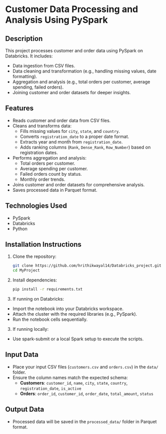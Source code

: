 # Customer Data Processing and Analysis Using PySpark

## Description
This project processes customer and order data using PySpark on Databricks. It includes:
- Data ingestion from CSV files.
- Data cleaning and transformation (e.g., handling missing values, date formatting).
- Aggregation and analysis (e.g., total orders per customer, average spending, failed orders).
- Joining customer and order datasets for deeper insights.

## Features
- Reads customer and order data from CSV files.
- Cleans and transforms data:
  - Fills missing values for `city`, `state`, and `country`.
  - Converts `registration_date` to a proper date format.
  - Extracts year and month from `registration_date`.
  - Adds ranking columns (`Rank`, `Dense_Rank`, `Row_Number`) based on registration dates.
- Performs aggregation and analysis:
  - Total orders per customer.
  - Average spending per customer.
  - Failed orders count by status.
  - Monthly order trends.
- Joins customer and order datasets for comprehensive analysis.
- Saves processed data in Parquet format.

## Technologies Used
- PySpark
- Databricks
- Python

## Installation Instructions
1. Clone the repository:
   ```bash
   git clone https://github.com/hrithikwayal14/Databricks_project.git 
   cd MyProject
    ```
2. Install dependencies:
    ```bash
   pip install -r requirements.txt
   ```
3. If running on Databricks:
- Import the notebook into your Databricks workspace.
- Attach the cluster with the required libraries (e.g., PySpark).
- Run the notebook cells sequentially.

3. If running locally:
- Use spark-submit or a local Spark setup to execute the scripts.
## Input Data

- Place your input CSV files (`customers.csv` and `orders.csv`) in the `data/` folder.
- Ensure the column names match the expected schema:
  - **Customers**: `customer_id`, `name`, `city`, `state`, `country`, `registration_date`, `is_active`
  - **Orders**: `order_id`, `customer_id`, `order_date`, `total_amount`, `status`

## Output Data

- Processed data will be saved in the `processed_data/` folder in Parquet format.


